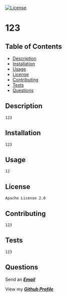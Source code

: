  [![License](https://img.shields.io/badge/License-Apache%202.0-blue.svg)](https://opensource.org/licenses/Apache-2.0)
  # 123
  ## Table of Contents 
  - [Description](#description)
  - [Installation](#installation)
  - [Usage](#usage)
  - [License](#license)
  - [Contributing](#contributing)
  - [Tests](#tests)
  - [Questions](#questions)

## Description
    123
## Installation 
    123
## Usage
    12
## License
    Apache License 2.0
## Contributing
    123
## Tests
    123
## Questions
Send an ***[Email](${data.email})***

  View my ***[Github Profile](https://github.com/${data.username})***


